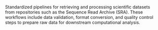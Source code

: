Standardized pipelines for retrieving and processing scientific datasets from repositories such as the 
Sequence Read Archive (SRA). These workflows include data validation, format conversion, and quality 
control steps to prepare raw data for downstream computational analysis.
